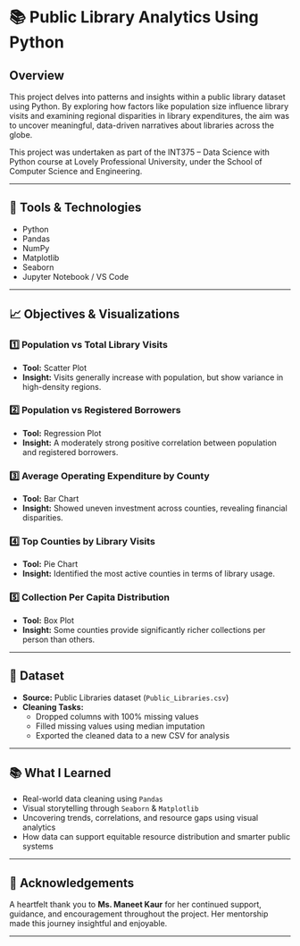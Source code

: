 # 📚 Public Library Analytics Using Python

## Overview
This project delves into patterns and insights within a public library dataset using Python. By exploring how factors like population size influence library visits and examining regional disparities in library expenditures, the aim was to uncover meaningful, data-driven narratives about libraries across the globe.

This project was undertaken as part of the INT375 – Data Science with Python course at Lovely Professional University, under the School of Computer Science and Engineering.

---

## 🔧 Tools & Technologies
- Python
- Pandas
- NumPy
- Matplotlib
- Seaborn
- Jupyter Notebook / VS Code

---

## 📈 Objectives & Visualizations

### 1️⃣ Population vs Total Library Visits
- **Tool:** Scatter Plot  
- **Insight:** Visits generally increase with population, but show variance in high-density regions.

### 2️⃣ Population vs Registered Borrowers
- **Tool:** Regression Plot  
- **Insight:** A moderately strong positive correlation between population and registered borrowers.

### 3️⃣ Average Operating Expenditure by County
- **Tool:** Bar Chart  
- **Insight:** Showed uneven investment across counties, revealing financial disparities.

### 4️⃣ Top Counties by Library Visits
- **Tool:** Pie Chart  
- **Insight:** Identified the most active counties in terms of library usage.

### 5️⃣ Collection Per Capita Distribution
- **Tool:** Box Plot  
- **Insight:** Some counties provide significantly richer collections per person than others.

---

## 📂 Dataset
- **Source:** Public Libraries dataset (`Public_Libraries.csv`)
- **Cleaning Tasks:**
  - Dropped columns with 100% missing values
  - Filled missing values using median imputation
  - Exported the cleaned data to a new CSV for analysis

---

## 📚 What I Learned
- Real-world data cleaning using `Pandas`
- Visual storytelling through `Seaborn` & `Matplotlib`
- Uncovering trends, correlations, and resource gaps using visual analytics
- How data can support equitable resource distribution and smarter public systems

---

## 🙏 Acknowledgements
A heartfelt thank you to **Ms. Maneet Kaur** for her continued support, guidance, and encouragement throughout the project. Her mentorship made this journey insightful and enjoyable.

---
